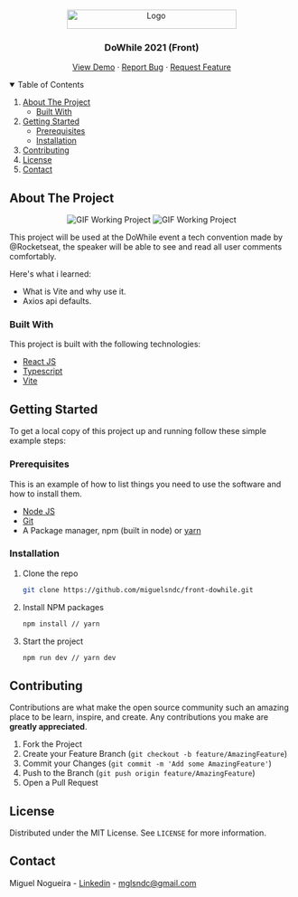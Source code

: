 

<!--
*** Thanks for checking out the Best-README-Template. If you have a suggestion
*** that would make this better, please fork the repo and create a pull request
*** or simply open an issue with the tag "enhancement".
*** Thanks again! Now go create something AMAZING! :D
-->



<!-- PROJECT SHIELDS -->
<!--
*** I'm using markdown "reference style" links for readability.
*** Reference links are enclosed in brackets [ ] instead of parentheses ( ).
*** See the bottom of this document for the declaration of the reference variables
*** for contributors-url, forks-url, etc. This is an optional, concise syntax you may use.
*** https://www.markdownguide.org/basic-syntax/#reference-style-links
-->

<!-- PROJECT LOGO -->
<br />
<p align="center">
  <a href="https://github.com/miguelsndc/front-dowhile">
    <img src="https://res.cloudinary.com/db9t2jrhe/image/upload/v1634772188/Logo_DoWhile_-_2021_akadls.png" alt="Logo" width="300" height="34">
  </a>

  <h3 align="center">DoWhile 2021 (Front)</h3>

  <p align="center">
    <a href="https://github.com/miguelsndc/front-dowhile">View Demo</a>
    ·
    <a href="https://github.com/miguelsndc/front-dowhile/issues">Report Bug</a>
    ·
    <a href="https://github.com/miguelsndc/front-dowhile/issues">Request Feature</a>
  </p>
</p>



<!-- TABLE OF CONTENTS -->
<details open="open">
  <summary>Table of Contents</summary>
  <ol>
    <li>
      <a href="#about-the-project">About The Project</a>
      <ul>
        <li><a href="#built-with">Built With</a></li>
      </ul>
    </li>
    <li>
      <a href="#getting-started">Getting Started</a>
      <ul>
        <li><a href="#prerequisites">Prerequisites</a></li>
        <li><a href="#installation">Installation</a></li>
      </ul>
    </li>
    <li><a href="#contributing">Contributing</a></li>
    <li><a href="#license">License</a></li>
    <li><a href="#contact">Contact</a></li>
  </ol>
</details>



<!-- ABOUT THE PROJECT -->
## About The Project

<p align="center"> 
      <img alt="GIF Working Project" src="https://res.cloudinary.com/db9t2jrhe/image/upload/v1634772663/Screenshot_2021-10-20_20-30-33_jg7psb.png">    
      <img alt="GIF Working Project" src="https://res.cloudinary.com/db9t2jrhe/image/upload/v1634773107/Screenshot_2021-10-20_20-38-13_qf27i8.png">
 </p>

This project will be used at the DoWhile event a tech convention made by @Rocketseat, the speaker will be able to see and read all user comments comfortably.

Here's what i learned:
* What is Vite and why use it.
* Axios api defaults.

### Built With

This project is built with the following technologies:
* [React JS](https://reactjs.org/)
* [Typescript](https://www.typescriptlang.org/)
* [Vite](https://vitejs.dev/)

<!-- GETTING STARTED -->
## Getting Started

To get a local copy of this project up and running follow these simple example steps:

### Prerequisites

This is an example of how to list things you need to use the software and how to install them.

* [Node JS](https://nodejs.org/en/)
* [Git](https://git-scm.com/)
* A Package manager, npm (built in node) or [yarn](https://yarnpkg.com/)

### Installation

1. Clone the repo
   ```sh
   git clone https://github.com/miguelsndc/front-dowhile.git
   ```
2. Install NPM packages
   ```sh
   npm install // yarn 
   ```
3. Start the project
   ```sh
   npm run dev // yarn dev
   ```

<!-- CONTRIBUTING -->
## Contributing

Contributions are what make the open source community such an amazing place to be learn, inspire, and create. Any contributions you make are **greatly appreciated**.

1. Fork the Project
2. Create your Feature Branch (`git checkout -b feature/AmazingFeature`)
3. Commit your Changes (`git commit -m 'Add some AmazingFeature'`)
4. Push to the Branch (`git push origin feature/AmazingFeature`)
5. Open a Pull Request


<!-- LICENSE -->
## License

Distributed under the MIT License. See `LICENSE` for more information.


<!-- CONTACT -->
## Contact

Miguel Nogueira - [Linkedin](https://www.linkedin.com/in/miguel-nogueira-a5a28a1b5/) - mglsndc@gmail.com


